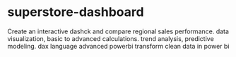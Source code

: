 # superstore-dashboard
Create an interactive dashck and compare regional sales performance. data visualization, basic to advanced calculations. trend analysis, predictive modeling.
dax language
advanced powerbi 
transform clean data in power bi
